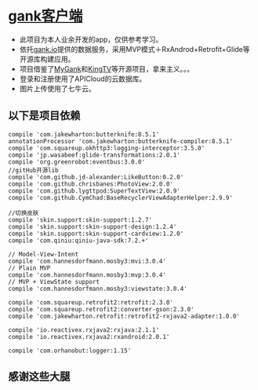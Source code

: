 # [gank客户端](https://github.com/buhanzhe/gank)
- 此项目为本人业余开发的app，仅供参考学习。
- 依托[gank.io](http://gank.io/)提供的数据服务，采用MVP模式＋RxAndrod+Retrofit+Glide等开源库构建应用。
- 项目借鉴了[MyGank](https://github.com/mask-hao/MyGank)和[KingTV](https://github.com/jenly1314/KingTV)等开源项目，拿来主义。。。
- 登录和注册使用了APICloud的云数据库。
- 图片上传使用了七牛云。


## 以下是项目依赖



    compile 'com.jakewharton:butterknife:8.5.1'
    annotationProcessor 'com.jakewharton:butterknife-compiler:8.5.1'
    compile 'com.squareup.okhttp3:logging-interceptor:3.5.0'
    compile 'jp.wasabeef:glide-transformations:2.0.1'
    compile 'org.greenrobot:eventbus:3.0.0'
    //gitHub开源lib
    compile 'com.github.jd-alexander:LikeButton:0.2.0'
    compile 'com.github.chrisbanes:PhotoView:2.0.0'
    compile 'com.github.lygttpod:SuperTextView:2.0.9'
    compile 'com.github.CymChad:BaseRecyclerViewAdapterHelper:2.9.9'

    //切换皮肤
    compile 'skin.support:skin-support:1.2.7'
    compile 'skin.support:skin-support-design:1.2.4'
    compile 'skin.support:skin-support-cardview:1.2.0'
    compile 'com.qiniu:qiniu-java-sdk:7.2.+'
    
    // Model-View-Intent
    compile 'com.hannesdorfmann.mosby3:mvi:3.0.4'
    // Plain MVP
    compile 'com.hannesdorfmann.mosby3:mvp:3.0.4'
    // MVP + ViewState support
    compile 'com.hannesdorfmann.mosby3:viewstate:3.0.4'

    compile 'com.squareup.retrofit2:retrofit:2.3.0'
    compile 'com.squareup.retrofit2:converter-gson:2.3.0'
    compile 'com.jakewharton.retrofit:retrofit2-rxjava2-adapter:1.0.0'

    compile 'io.reactivex.rxjava2:rxjava:2.1.1'
    compile 'io.reactivex.rxjava2:rxandroid:2.0.1'

    compile 'com.orhanobut:logger:1.15'



## 感谢这些大腿
